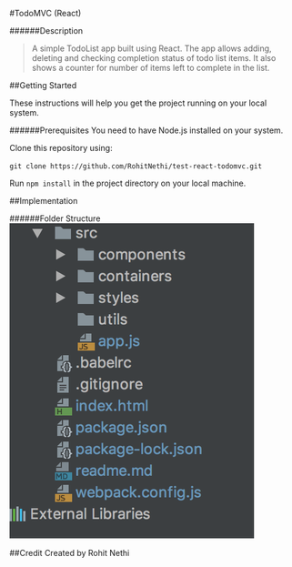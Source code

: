
#TodoMVC (React)

######Description
> A simple TodoList app built using React. The app allows adding, deleting and checking completion status of todo list items.
It also shows a counter for number of items left to complete in the list.

##Getting Started

These instructions will help you get the project running on your local system.

######Prerequisites
You need to have Node.js installed on your system.

Clone this repository using:

`git clone https://github.com/RohitNethi/test-react-todomvc.git`

Run `npm install` in the project directory on your local machine.

##Implementation

######Folder Structure
<img src="./images/folder-struct.png" alt="folder strcuture"/>


##Credit
Created by Rohit Nethi